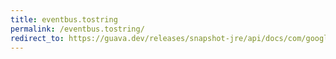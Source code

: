 ```yaml
---
title: eventbus.tostring
permalink: /eventbus.tostring/
redirect_to: https://guava.dev/releases/snapshot-jre/api/docs/com/google/common/eventbus/EventBus.html#toString--
---
```

